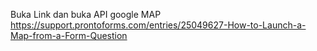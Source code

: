Buka Link dan buka API google MAP </br>
https://support.prontoforms.com/entries/25049627-How-to-Launch-a-Map-from-a-Form-Question </br>